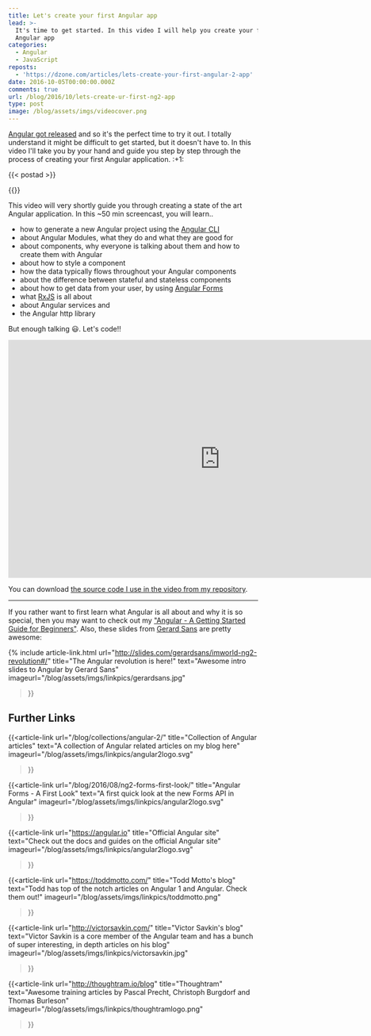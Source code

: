 ```yaml
---
title: Let's create your first Angular app
lead: >-
  It's time to get started. In this video I will help you create your first
  Angular app
categories:
  - Angular
  - JavaScript
reposts:
  - 'https://dzone.com/articles/lets-create-your-first-angular-2-app'
date: 2016-10-05T00:00:00.000Z
comments: true
url: /blog/2016/10/lets-create-ur-first-ng2-app
type: post
image: /blog/assets/imgs/videocover.png
---
```


<div class="article-intro">
  <a href="/blog/2016/09/ng2-released/" target="_blank">Angular got released</a> and so it's the perfect time to try it out. I totally understand it might be difficult to get started, but it doesn't have to. In this video I'll take you by your hand and guide you step by step through the process of creating your first Angular application. :+1:
</div>

{{< postad >}}

{{<warn-notice message="Contents are based on Angular version >= 2" >}}

This video will very shortly guide you through creating a state of the art Angular application. In this ~50 min screencast, you will learn..

- how to generate a new Angular project using the [Angular CLI](https://cli.angular.io)
- about Angular Modules, what they do and what they are good for
- about components, why everyone is talking about them and how to create them with Angular
- about how to style a component
- how the data typically flows throughout your Angular components
- about the difference between stateful and stateless components
- about how to get data from your user, by using [Angular Forms](/blog/2016/08/ng2-forms-first-look/)
- what [RxJS](/blog/2016/06/rxjs-1st-steps-subject/) is all about
- about Angular services and
- the Angular http library

But enough talking :smiley:. Let's code!!

<iframe width="853" height="480" src="https://www.youtube.com/embed/fXHyqSIIF9Q" frameborder="0" allowfullscreen="allowfullscreen"> </iframe>

You can download [the source code I use in the video from my repository](https://github.com/juristr/video-your-first-ng2-app).

---
If you rather want to first learn what Angular is all about and why it is so special, then you may want to check out my ["Angular - A Getting Started Guide for Beginners"](/blog/2016/06/ng2-getting-started-for-beginners/). Also, these slides from [Gerard Sans](https://twitter.com/gerardsans) are pretty awesome:

{%
  include article-link.html
  url="http://slides.com/gerardsans/imworld-ng2-revolution#/"
  title="The Angular revolution is here!"
  text="Awesome intro slides to Angular by Gerard Sans"
  imageurl="/blog/assets/imgs/linkpics/gerardsans.jpg"
>}}


## Further Links

{{<article-link
    url="/blog/collections/angular-2/"
    title="Collection of Angular articles"
    text="A collection of Angular related articles on my blog here"
    imageurl="/blog/assets/imgs/linkpics/angular2logo.svg"
>}}

{{<article-link
    url="/blog/2016/08/ng2-forms-first-look/"
    title="Angular Forms - A First Look"
    text="A first quick look at the new Forms API in Angular"
    imageurl="/blog/assets/imgs/linkpics/angular2logo.svg"
>}}

{{<article-link
    url="https://angular.io"
    title="Official Angular site"
    text="Check out the docs and guides on the official Angular site"
    imageurl="/blog/assets/imgs/linkpics/angular2logo.svg"
>}}

{{<article-link
    url="https://toddmotto.com/"
    title="Todd Motto's blog"
    text="Todd has top of the notch articles on Angular 1 and Angular. Check them out!"
    imageurl="/blog/assets/imgs/linkpics/toddmotto.png"
>}}

{{<article-link
    url="http://victorsavkin.com/"
    title="Victor Savkin's blog"
    text="Victor Savkin is a core member of the Angular team and has a bunch of super interesting, in depth articles on his blog"
    imageurl="/blog/assets/imgs/linkpics/victorsavkin.jpg"
>}}

{{<article-link
    url="http://thoughtram.io/blog"
    title="Thoughtram"
    text="Awesome training articles by Pascal Precht, Christoph Burgdorf and Thomas Burleson"
    imageurl="/blog/assets/imgs/linkpics/thoughtramlogo.png"
>}}
